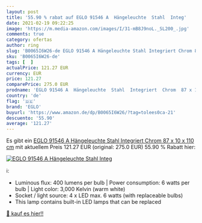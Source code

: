 ```yaml
---
layout: post
title: '55.90 % rabat auf EGLO 91546 A  Hängeleuchte  Stahl  Integ'
date: 2021-02-19 09:22:25
image: 'https://m.media-amazon.com/images/I/31-mB8J9noL._SL200_.jpg'
comments: true
category: ofertas
author: ring
slug: 'B0065I6W26-de EGLO 91546 A Hängeleuchte Stahl Integriert Chrom 87 x 10 x...'
sku: 'B0065I6W26-de'
tags: [  ]
actualPrice: 121.27 EUR
currency: EUR
price: 121.27
comparePrice: 275.0 EUR
prodname: 'EGLO 91546 A  Hängeleuchte  Stahl  Integriert  Chrom  87 x 10 x 110 cm'
country: 'de'
flag: '🇩🇪'
brand: 'EGLO'
buyurl: 'https://www.amazon.de/dp/B0065I6W26/?tag=tolees0ca-21'
descuento: '55.90'
average: '121.27'
---
```


Es gibt ein [EGLO 91546 A  Hängeleuchte  Stahl  Integriert  Chrom  87 x 10 x 110 cm](https://www.amazon.de/dp/B0065I6W26/?tag=tolees0ca-21) mit aktuellem Preis 121.27 EUR (original: 275.0 EUR) 55.90 % Rabatt hier:

[![EGLO 91546 A  Hängeleuchte  Stahl  Integ](https://m.media-amazon.com/images/I/31-mB8J9noL._SL200_.jpg)](https://www.amazon.de/dp/B0065I6W26/?tag=tolees0ca-21)

ℹ️:

- Luminous flux: 400 lumens per bulb | Power consumption: 6 watts per bulb | Light color: 3,000 Kelvin (warm white)
- Socket / light source: 4 x LED max. 6 watts (with replaceable bulbs)
- This lamp contains built-in LED lamps that can be replaced

[🛒 kauf es hier!!](https://www.amazon.de/dp/B0065I6W26/?tag=tolees0ca-21)
